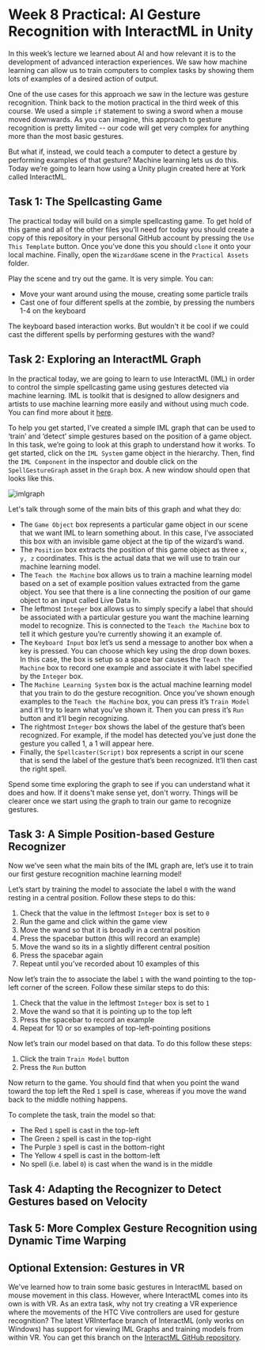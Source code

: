 # Week 8 Practical: AI Gesture Recognition with InteractML in Unity

In this week’s lecture we learned about AI and how relevant it is to the development of advanced interaction experiences. We saw how machine learning can allow us to train computers to complex tasks by showing them lots of examples of a desired action of output.

One of the use cases for this approach we saw in the lecture was gesture recognition. Think back to the motion practical in the third week of this course. We used a simple `if` statement to swing a sword when a mouse moved downwards. As you can imagine, this approach to gesture recognition is pretty limited -- our code will get very complex for anything more than the most basic gestures. 

But what if, instead, we could teach a computer to detect a gesture by performing examples of that gesture? Machine learning lets us do this. Today we’re going to learn how using a Unity plugin created here at York called InteractML.

## Task 1: The Spellcasting Game

The practical today will build on a simple spellcasting game. To get hold of this game and all of the other files you’ll need for today you should create a copy of this repository in your personal GitHub account by pressing the `Use This Template` button. Once you’ve done this you should `clone` it onto your local machine. Finally, open the `WizardGame` scene in the `Practical Assets` folder.

Play the scene and try out the game. It is very simple. You can:

- Move your want around using the mouse, creating some particle trails
- Cast one of four different spells at the zombie, by pressing the numbers 1-4 on the keyboard

The keyboard based interaction works. But wouldn't it be cool if we could cast the different spells by performing gestures with the wand?

## Task 2: Exploring an InteractML Graph

In the practical today, we are going to learn to use InteractML (IML) in order to control the simple spellcasting game using gestures detected via machine learning. IML is toolkit that is designed to allow designers and artists to use machine learning more easily and without using much code. You can find more about it [here](https://interactml.com).

To help you get started, I’ve created a simple IML graph that can be used to ‘train’ and ‘detect’ simple gestures based on the position of a game object. In this task, we’re going to look at this graph to understand how it works. To get started, click on the `IML System` game object in the hierarchy. Then, find the `IML Component` in the inspector and double click on the `SpellGestureGraph` asset in the `Graph` box. A new window should open that looks like this.

![imlgraph](https://github.com/uoy-im-aitt/aitt-w8-ai-gestures/assets/2250660/bd08a20b-e26e-4228-8789-2807a3eb5522)

Let's talk through some of the main bits of this graph and what they do:

- The `Game Object` box represents a particular game object in our scene that we want IML to learn something about. In this case, I’ve associated this box with an invisible game object at the tip of the wizard’s wand.
- The `Position` box extracts the position of this game object as three `x, y, z` coordinates. This is the actual data that we will use to train our machine learning model.
- The `Teach the Machine` box allows us to train a machine learning model based on a set of example position values extracted from the game object. You see that there is a line connecting the position of our game object to an input called Live Data In.
- The leftmost `Integer` box allows us to simply specify a label that should be associated with a particular gesture you want the machine learning model to recognize. This is connected to the `Teach the Machine` box to tell it which gesture you’re currently showing it an example of.
- The `Keyboard Input` box let’s us send a message to another box when a key is pressed. You can choose which key using the drop down boxes. In this case, the box is setup so a space bar causes the `Teach the Machine` box to record one example and associate it with label specified by the `Integer` box.
- The `Machine Learning System` box is the actual machine learning model that you train to do the gesture recognition. Once you’ve shown enough examples to the `Teach the Machine` box, you can press it’s `Train Model` and it’ll try to learn what you’ve shown it. Then you can press it’s `Run` button and it’ll begin recognizing.
- The rightmost `Integer` box shows the label of the gesture that’s been recognized. For example, if the model has detected you’ve just done the gesture you called 1, a 1 will appear here.
- Finally, the `Spellcaster(Script)` box represents a script in our scene that is send the label of the gesture that’s been recognized. It’ll then cast the right spell.

Spend some time exploring the graph to see if you can understand what it does and how. If it doens't make sense yet, don't worry. Things will be clearer once we start using the graph to train our game to recognize gestures.

## Task 3: A Simple Position-based Gesture Recognizer

Now we’ve seen what the main bits of the IML graph are, let’s use it to train our first gesture recognition machine learning model! 

Let’s start by training the model to associate the label `0` with the wand resting in a central position. Follow these steps to do this:

1) Check that the value in the leftmost `Integer` box is set to `0`
2) Run the game and click within the game view
3) Move the wand so that it is broadly in a central position
4) Press the spacebar button (this will record an example)
5) Move the wand so its in a slightly different central position
6) Press the spacebar again
7) Repeat until you’ve recorded about 10 examples of this

Now let’s train the to associate the label `1` with the wand pointing to the top-left corner of the screen. Follow these similar steps to do this:

1) Check that the value in the leftmost `Integer` box is set to `1`
2) Move the wand so that it is pointing up to the top left
3) Press the spacebar to record an example
4) Repeat for 10 or so examples of top-left-pointing positions

Now let’s train our model based on that data. To do this follow these steps:

1)	Click the train `Train Model` button
2)	Press the `Run` button

Now return to the game. You should find that when you point the wand toward the top left the Red `1` spell is case, whereas if you move the wand back to the middle nothing happens.

To complete the task, train the model so that:

- The Red `1` spell is cast in the top-left
- The Green `2` spell is cast in the top-right
- The Purple `3` spell is cast in the bottom-right
- The Yellow `4` spell is cast in the bottom-left
- No spell (i.e. label `0`) is cast when the wand is in the middle

## Task 4: Adapting the Recognizer to Detect Gestures based on Velocity

## Task 5: More Complex Gesture Recognition using Dynamic Time Warping


## Optional Extension: Gestures in VR

We've learned how to train some basic gestures in InteractML based on mouse movement in this class. However, where InteractML comes into its own is with VR. As an extra task, why not try creating a VR experience where the movements of the HTC Vive controllers are used for gesture recognition? The latest VRInterface branch of InteractML (only works on Windows) has support for viewing IML Graphs and training models from within VR. You can get this branch on the [InteractML GitHub repository](https://github.com/Interactml/iml-unity/tree/VRInterface).




